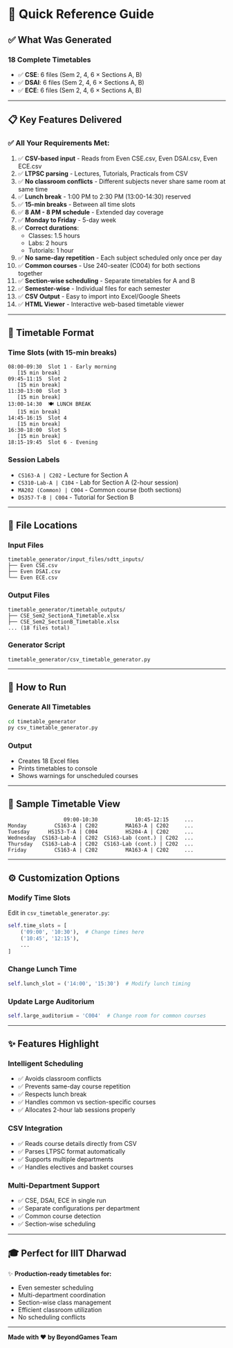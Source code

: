 # 🎯 Quick Reference Guide

## ✅ **What Was Generated**

### **18 Complete Timetables**
- ✅ **CSE**: 6 files (Sem 2, 4, 6 × Sections A, B)
- ✅ **DSAI**: 6 files (Sem 2, 4, 6 × Sections A, B)  
- ✅ **ECE**: 6 files (Sem 2, 4, 6 × Sections A, B)

---

## 📋 **Key Features Delivered**

### ✅ **All Your Requirements Met:**

1. ✅ **CSV-based input** - Reads from Even CSE.csv, Even DSAI.csv, Even ECE.csv
2. ✅ **LTPSC parsing** - Lectures, Tutorials, Practicals from CSV
3. ✅ **No classroom conflicts** - Different subjects never share same room at same time
4. ✅ **Lunch break** - 1:00 PM to 2:30 PM (13:00-14:30) reserved
5. ✅ **15-min breaks** - Between all time slots
6. ✅ **8 AM - 8 PM schedule** - Extended day coverage
7. ✅ **Monday to Friday** - 5-day week
8. ✅ **Correct durations**:
   - Classes: 1.5 hours
   - Labs: 2 hours  
   - Tutorials: 1 hour
9. ✅ **No same-day repetition** - Each subject scheduled only once per day
10. ✅ **Common courses** - Use 240-seater (C004) for both sections together
11. ✅ **Section-wise scheduling** - Separate timetables for A and B
12. ✅ **Semester-wise** - Individual files for each semester
13. ✅ **CSV Output** - Easy to import into Excel/Google Sheets
14. ✅ **HTML Viewer** - Interactive web-based timetable viewer

---

## 🎯 **Timetable Format**

### **Time Slots** (with 15-min breaks)
```
08:00-09:30  Slot 1 - Early morning
   [15 min break]
09:45-11:15  Slot 2
   [15 min break]
11:30-13:00  Slot 3
   [15 min break]
13:00-14:30  🍽️ LUNCH BREAK
   [15 min break]
14:45-16:15  Slot 4
   [15 min break]
16:30-18:00  Slot 5
   [15 min break]
18:15-19:45  Slot 6 - Evening
```

### **Session Labels**
- `CS163-A | C202` - Lecture for Section A
- `CS310-Lab-A | C104` - Lab for Section A (2-hour session)
- `MA202 (Common) | C004` - Common course (both sections)
- `DS357-T-B | C004` - Tutorial for Section B

---

## 📁 **File Locations**

### **Input Files**
```
timetable_generator/input_files/sdtt_inputs/
├── Even CSE.csv
├── Even DSAI.csv
└── Even ECE.csv
```

### **Output Files**
```
timetable_generator/timetable_outputs/
├── CSE_Sem2_SectionA_Timetable.xlsx
├── CSE_Sem2_SectionB_Timetable.xlsx
... (18 files total)
```

### **Generator Script**
```
timetable_generator/csv_timetable_generator.py
```

---

## 🚀 **How to Run**

### **Generate All Timetables**
```bash
cd timetable_generator
py csv_timetable_generator.py
```

### **Output**
- Creates 18 Excel files
- Prints timetables to console
- Shows warnings for unscheduled courses

---

## 🎨 **Sample Timetable View**

```
                  09:00-10:30            10:45-12:15     ...
Monday         CS163-A | C202         MA163-A | C202     ...
Tuesday      HS153-T-A | C004         HS204-A | C202     ...
Wednesday  CS163-Lab-A | C202  CS163-Lab (cont.) | C202  ...
Thursday   CS163-Lab-A | C202  CS163-Lab (cont.) | C202  ...
Friday         CS163-A | C202         MA163-A | C202     ...
```

---

## ⚙️ **Customization Options**

### **Modify Time Slots**
Edit in `csv_timetable_generator.py`:
```python
self.time_slots = [
    ('09:00', '10:30'),  # Change times here
    ('10:45', '12:15'),
    ...
]
```

### **Change Lunch Time**
```python
self.lunch_slot = ('14:00', '15:30')  # Modify lunch timing
```

### **Update Large Auditorium**
```python
self.large_auditorium = 'C004'  # Change room for common courses
```

---

## ✨ **Features Highlight**

### **Intelligent Scheduling**
- ✅ Avoids classroom conflicts
- ✅ Prevents same-day course repetition
- ✅ Respects lunch break
- ✅ Handles common vs section-specific courses
- ✅ Allocates 2-hour lab sessions properly

### **CSV Integration**
- ✅ Reads course details directly from CSV
- ✅ Parses LTPSC format automatically
- ✅ Supports multiple departments
- ✅ Handles electives and basket courses

### **Multi-Department Support**
- ✅ CSE, DSAI, ECE in single run
- ✅ Separate configurations per department
- ✅ Common course detection
- ✅ Section-wise scheduling

---

## 🎓 **Perfect for IIIT Dharwad**

✨ **Production-ready timetables for:**
- Even semester scheduling
- Multi-department coordination
- Section-wise class management
- Efficient classroom utilization
- No scheduling conflicts

---

**Made with ❤️ by BeyondGames Team**
